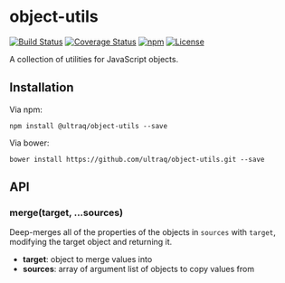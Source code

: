 
object-utils
============

[![Build Status](https://travis-ci.org/ultraq/object-utils.svg?branch=master)](https://travis-ci.org/ultraq/object-utils)
[![Coverage Status](https://coveralls.io/repos/github/ultraq/object-utils/badge.svg?branch=master)](https://coveralls.io/github/ultraq/object-utils?branch=master)
[![npm](https://img.shields.io/npm/v/@ultraq/object-utils.svg?maxAge=3600)](https://www.npmjs.com/package/@ultraq/object-utils)
[![License](https://img.shields.io/github/license/ultraq/object-utils.svg?maxAge=2592000)](https://github.com/ultraq/object-utils/blob/master/LICENSE.txt)

A collection of utilities for JavaScript objects.


Installation
------------

Via npm:

```
npm install @ultraq/object-utils --save
```

Via bower:

```
bower install https://github.com/ultraq/object-utils.git --save
```


API
---

### merge(target, ...sources)

Deep-merges all of the properties of the objects in `sources` with `target`,
modifying the target object and returning it.

 - **target**: object to merge values into
 - **sources**: array of argument list of objects to copy values from
